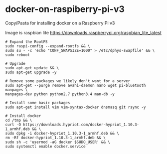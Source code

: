 # docker-on-raspiberry-pi-v3
Copy/Pasta for installing docker on a Raspberry Pi v3

Image is raspbian lite
https://downloads.raspberrypi.org/raspbian_lite_latest

```
# Expand the RootFS
sudo raspi-config --expand-rootfs && \
sudo su - -c 'echo "CONF_SWAPSIZE=1000" > /etc/dphys-swapfile' && \
sudo reboot

# Upgrade
sudo apt-get update && \
sudo apt-get upgrade -y

# Remove some packages we likely don't want for a server
sudo apt-get --purge remove avahi-daemon nano wget pi-bluetooth manpages \
manpages-dev python python2.7 python3.4 man-db -y

# Install some basic packages
sudo apt-get install vim vim-syntax-docker dnsmasq git rsync -y

# Install docker
cd /tmp && \
curl -O https://downloads.hypriot.com/docker-hypriot_1.10.3-1_armhf.deb && \
sudo dpkg -i docker-hypriot_1.10.3-1_armhf.deb && \
rm -Rf docker-hypriot_1.10.3-1_armhf.deb && \
sudo sh -c 'usermod -aG docker $SUDO_USER' && \
sudo systemctl enable docker.service
```
